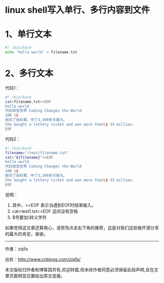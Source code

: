 # linux shell写入单行、多行内容到文件

# 1、单行文本
```sh
#! /bin/bash
echo 'hello world' > filename.txt
```
# 2、多行文本

代码1：
```sh
#! /bin/bash
cat>filename.txt<<EOF
hello world
代码改变世界 Coding Changes the World
100 \$ 
她买了张彩票，中了3,300多万美元。
She bought a lottery ticket and won more than\$ 33 million.
EOF
```
 

代码2：
```sh
#! /bin/bash
filename="/test/filename.txt"
cat>"${filename}"<<EOF
hello world
代码改变世界 Coding Changes the World
100 \$ 
她买了张彩票，中了3,300多万美元。
She bought a lottery ticket and won more than\$ 33 million.
EOF
```

说明：
1. 其中，<<EOF 表示当遇到EOF时结束输入。
2. cat>test1.txt<<EOF 这间没有空格
3. $号要加\转义字符

如果觉得这文章还算用心，请劳驾点击右下角的推荐，这是对我们这些做开源分享的最大的肯定，谢谢。

---
作者：zqifa

出处：http://www.cnblogs.com/zqifa/

本文版权归作者和博客园共有,欢迎转载,但未经作者同意必须保留此段声明,且在文章页面明显位置给出原文连接。
